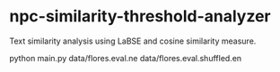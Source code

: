 # npc-similarity-threshold-analyzer
Text similarity analysis using LaBSE and cosine similarity measure.

python main.py data/flores.eval.ne data/flores.eval.shuffled.en